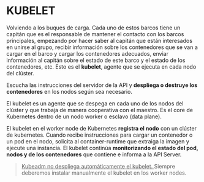 # KUBELET
Volviendo a los buques de carga. Cada uno de estos barcos tiene un capitán que es el responsable de mantener el contacto con los barcos principales, empezando por hacer saber al capitán que están interesados en unirse al grupo, recibir información sobre los contenedores que se van a cargar en el barco y cargar los contenedores adecuados, enviar información al capitán sobre el estado de este barco y el estado de los contenedores, etc. 
Esto es el **kubelet**, agente que se ejecuta en cada nodo del clúster.

Escucha las instrucciones del servidor de la API y **despliega o destruye los contenedores** en los nodos según sea necesario. 

El kubelet es un agente que se despega en cada uno de los nodos del clúster y que trabaja de manera cooperativa con el maestro. Es el core de Kubernetes dentro de un nodo worker o esclavo (data plane).

El kubelet en el worker node de Kubernetes **registra el nodo** con un clúster de kubernetes. Cuando recibe instrucciones para cargar un contenedor o un pod en el nodo, solicita al container-runtime que extraiga la imagen y ejecute una instancia. 
El kubelet continúa **monitorizando el estado del pod, nodos y de los contenedores** que contiene e informa a la API Server.

> <u>Kubeadm no despliega automáticamente el kubelet. </u> Siempre deberemos instalar manualmente el kubelet en los worker nodes.

